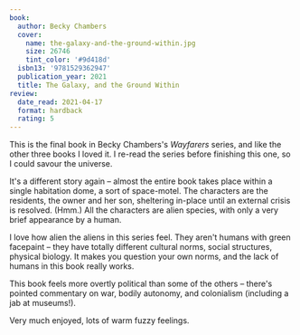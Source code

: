 ```yaml
---
book:
  author: Becky Chambers
  cover:
    name: the-galaxy-and-the-ground-within.jpg
    size: 26746
    tint_color: '#9d418d'
  isbn13: '9781529362947'
  publication_year: 2021
  title: The Galaxy, and the Ground Within
review:
  date_read: 2021-04-17
  format: hardback
  rating: 5
---
```


This is the final book in Becky Chambers's *Wayfarers* series, and like the other three books I loved it.
I re-read the series before finishing this one, so I could savour the universe.

It's a different story again – almost the entire book takes place within a single habitation dome, a sort of space-motel.
The characters are the residents, the owner and her son, sheltering in-place until an external crisis is resolved.
(Hmm.)
All the characters are alien species, with only a very brief appearance by a human.

I love how alien the aliens in this series feel.
They aren't humans with green facepaint – they have totally different cultural norms, social structures, physical biology.
It makes you question your own norms, and the lack of humans in this book really works.

This book feels more overtly political than some of the others – there's pointed commentary on war, bodily autonomy, and colonialism (including a jab at museums!).

Very much enjoyed, lots of warm fuzzy feelings.